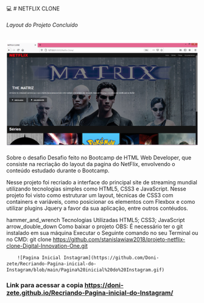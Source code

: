
:computer: # NETFLIX CLONE
######  Layout do Projeto Concluído
![Pagina Inicial Instagram](https://github.com/Doni-zete/Netflix-Clone/blob/master/img/Layout.png)

Sobre o desafio
Desafio feito no Bootcamp de HTML Web Developer, que consiste na recriação do layout da pagina do NetFlix, envolvendo o conteúdo estudado durante o Bootcamp.

Nesse projeto foi recriado a interface do principal site de streaming mundial utilizando tecnologias simples como HTML5, CSS3 e JavaScript. Nesse projeto foi visto como estruturar um layout, técnicas de CSS3 com containers e variáveis, como posicionar os elementos com Flexbox e como utilizar plugins Jquery a favor da sua aplicação, entre outros contéudos.

hammer_and_wrench Tecnologias Utilizadas
HTML5;
CSS3;
JavaScript
arrow_double_down Como baixar o projeto
OBS: É necessário ter o git instalado em sua máquina
Executar o Seguinte comando no seu Terminal ou no CMD:
        git clone https://github.com/stanislawiaw2018/projeto-netflix-clone-Digital-Innovation-One.git
        
        
        
        ![Pagina Inicial Instagram](https://github.com/Doni-zete/Recriando-Pagina-inicial-do-Instagram/blob/main/Pagina%20inicial%20do%20Instagram.gif)

### Link para acessar a copia https://doni-zete.github.io/Recriando-Pagina-inicial-do-Instagram/

